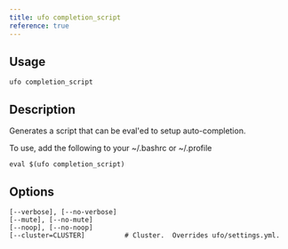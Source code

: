 ```yaml
---
title: ufo completion_script
reference: true
---
```


## Usage

    ufo completion_script

## Description

Generates a script that can be eval'ed to setup auto-completion.

To use, add the following to your ~/.bashrc or ~/.profile

    eval $(ufo completion_script)


## Options

```
[--verbose], [--no-verbose]  
[--mute], [--no-mute]        
[--noop], [--no-noop]        
[--cluster=CLUSTER]          # Cluster.  Overrides ufo/settings.yml.
```

